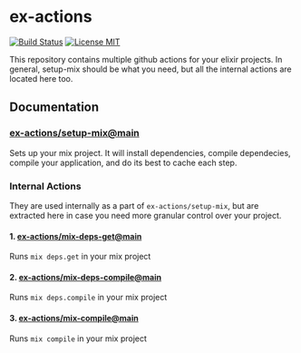# ex-actions

[![Build Status](https://github.com/ex-actions/ex-actions/actions/workflows/ci.yml/badge.svg)](https://github.com/ex-actions/ex-actions/actions)
[![License MIT](https://img.shields.io/badge/license-MIT-green 'License MIT')](https://github.com/ex-actions/ex-actions/blob/main/LICENSE)

This repository contains multiple github actions for your elixir projects. In
general, setup-mix should be what you need, but all the internal actions are
located here too.

## Documentation

### [ex-actions/setup-mix@main](actions/setup-mix/README.md)

Sets up your mix project. It will install dependencies, compile dependecies,
compile your application, and do its best to cache each step.

### Internal Actions

They are used internally as a part of `ex-actions/setup-mix`, but are extracted here in case
you need more granular control over your project.

#### 1. [ex-actions/mix-deps-get@main](actions/mix-deps-get/README.md)

Runs `mix deps.get` in your mix project

#### 2. [ex-actions/mix-deps-compile@main](actions/mix-deps-compile/README.md)

Runs `mix deps.compile` in your mix project

#### 3. [ex-actions/mix-compile@main](actions/mix-compile/README.md)

Runs `mix compile` in your mix project
